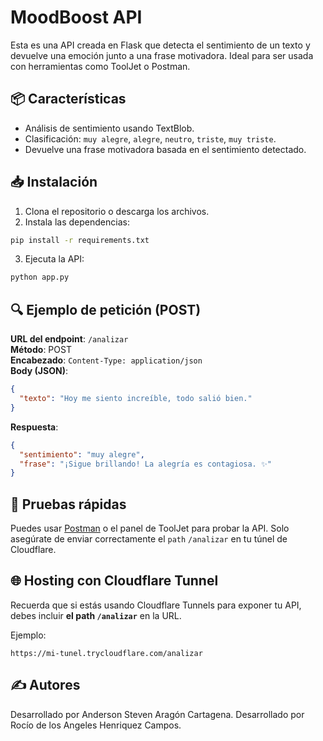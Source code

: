 # MoodBoost API

Esta es una API creada en Flask que detecta el sentimiento de un texto y devuelve una emoción junto a una frase motivadora. Ideal para ser usada con herramientas como ToolJet o Postman.

## 📦 Características

- Análisis de sentimiento usando TextBlob.
- Clasificación: `muy alegre`, `alegre`, `neutro`, `triste`, `muy triste`.
- Devuelve una frase motivadora basada en el sentimiento detectado.

## 📥 Instalación

1. Clona el repositorio o descarga los archivos.
2. Instala las dependencias:

```bash
pip install -r requirements.txt
```

3. Ejecuta la API:

```bash
python app.py
```

## 🔍 Ejemplo de petición (POST)

**URL del endpoint**: `/analizar`  
**Método**: POST  
**Encabezado**: `Content-Type: application/json`  
**Body (JSON)**:

```json
{
  "texto": "Hoy me siento increíble, todo salió bien."
}
```

**Respuesta**:

```json
{
  "sentimiento": "muy alegre",
  "frase": "¡Sigue brillando! La alegría es contagiosa. ✨"
}
```

## 🧪 Pruebas rápidas

Puedes usar [Postman](https://www.postman.com/) o el panel de ToolJet para probar la API.
Solo asegúrate de enviar correctamente el `path` `/analizar` en tu túnel de Cloudflare.

## 🌐 Hosting con Cloudflare Tunnel

Recuerda que si estás usando Cloudflare Tunnels para exponer tu API, debes incluir **el path `/analizar`** en la URL.

Ejemplo:

```
https://mi-tunel.trycloudflare.com/analizar
```

## ✍ Autores

Desarrollado por Anderson Steven Aragón Cartagena.
Desarrollado por Rocío de los Angeles Henriquez Campos.
